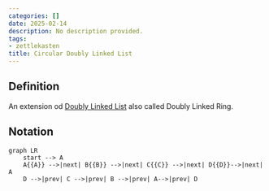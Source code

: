 ```yaml
---
categories: []
date: 2025-02-14
description: No description provided.
tags:
- zettlekasten
title: Circular Doubly Linked List
---
```


## Definition

An extension od [Doubly Linked List](Doubly%20Linked%20List.md) also called Doubly Linked Ring.

## Notation

```mermaid
graph LR
    start --> A 
    A{{A}} -->|next| B{{B}} -->|next| C{{C}} -->|next| D{{D}}-->|next| A
	D -->|prev| C -->|prev| B -->|prev| A-->|prev| D
```